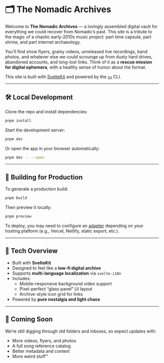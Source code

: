 # 🗂️ The Nomadic Archives

Welcome to **The Nomadic Archives** — a lovingly assembled digital vault for everything we could recover from Nomadic’s past. This site is a tribute to the magic of a chaotic early-2010s music project: part time capsule, part shrine, and part internet archaeology.

You'll find show flyers, grainy videos, unreleased live recordings, band photos, and whatever else we could scrounge up from dusty hard drives, abandoned accounts, and long-lost links. Think of it as a **rescue mission for digital ephemera**, with a healthy sense of humor about the format.

This site is built with [SvelteKit](https://kit.svelte.dev/) and powered by the [`sv`](https://github.com/sveltejs/cli) CLI.

---

## 🛠 Local Development

Clone the repo and install dependencies:

```bash
pnpm install
```

Start the development server:

```bash
pnpm dev
```

Or open the app in your browser automatically:

```bash
pnpm dev -- --open
```

---

## 🔧 Building for Production

To generate a production build:

```bash
pnpm build
```

Then preview it locally:

```bash
pnpm preview
```

To deploy, you may need to configure an [adapter](https://kit.svelte.dev/docs/adapters) depending on your hosting platform (e.g., Vercel, Netlify, static export, etc.).

---

## 🧠 Tech Overview

- Built with **SvelteKit**
- Designed to feel like a **low-fi digital archive**
- Supports **multi-language localization** via `svelte-i18n`
- Includes:
  - Mobile-responsive background video support
  - Pixel-perfect “glass panel” UI layout
  - Archive-style icon grid for links
- Powered by **pure nostalgia and light chaos**

---

## 👀 Coming Soon

We’re still digging through old folders and inboxes, so expect updates with:

- More videos, flyers, and photos
- A full song reference catalog
- Better metadata and context
- More weird stuff™
